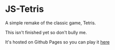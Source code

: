 # JS-Tetris
A simple remake of the classic game, Tetris.

This isn't finished yet so don't bully me.

It's hosted on Github Pages so you can play it [here](https://mthomas24.github.io/JS-Tetris/)
